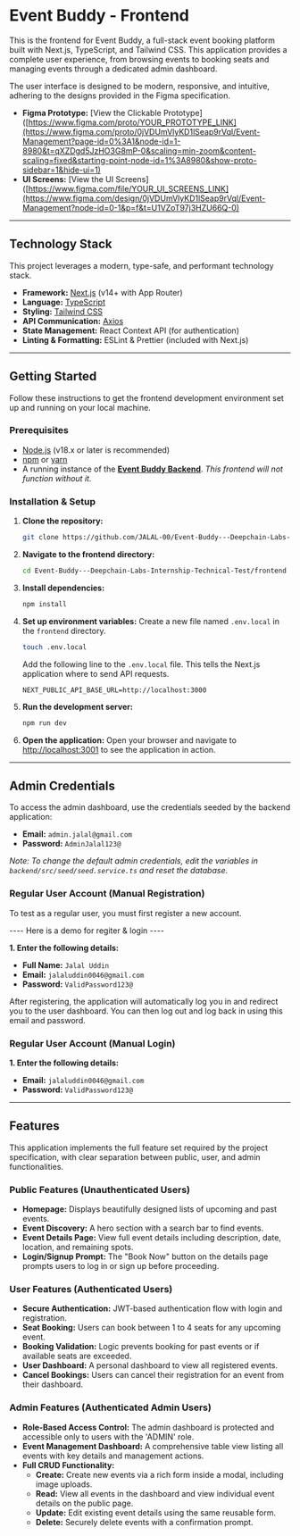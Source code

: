 # Event Buddy - Frontend

This is the frontend for Event Buddy, a full-stack event booking platform built with Next.js, TypeScript, and Tailwind CSS. This application provides a complete user experience, from browsing events to booking seats and managing events through a dedicated admin dashboard.

The user interface is designed to be modern, responsive, and intuitive, adhering to the designs provided in the Figma specification.

- **Figma Prototype:** [View the Clickable Prototype]([https://www.figma.com/proto/YOUR_PROTOTYPE_LINK](https://www.figma.com/proto/0jVDUmVlyKD1lSeap9rVql/Event-Management?page-id=0%3A1&node-id=1-8980&t=qXZDgd5JzHO3G8mP-0&scaling=min-zoom&content-scaling=fixed&starting-point-node-id=1%3A8980&show-proto-sidebar=1&hide-ui=1) <!-- Replace with your Figma link -->
- **UI Screens:** [View the UI Screens]([https://www.figma.com/file/YOUR_UI_SCREENS_LINK](https://www.figma.com/design/0jVDUmVlyKD1lSeap9rVql/Event-Management?node-id=0-1&p=f&t=U1VZoT97j3HZU66Q-0) <!-- Replace with your Figma link -->

---

## Technology Stack

This project leverages a modern, type-safe, and performant technology stack.

- **Framework:** [Next.js](https://nextjs.org/) (v14+ with App Router)
- **Language:** [TypeScript](https://www.typescriptlang.org/)
- **Styling:** [Tailwind CSS](https://tailwindcss.com/)
- **API Communication:** [Axios](https://axios-http.com/)
- **State Management:** React Context API (for authentication)
- **Linting & Formatting:** ESLint & Prettier (included with Next.js)

---

## Getting Started

Follow these instructions to get the frontend development environment set up and running on your local machine.

### Prerequisites

- [Node.js](https://nodejs.org/) (v18.x or later is recommended)
- [npm](https://www.npmjs.com/) or [yarn](https://yarnpkg.com/)
- A running instance of the **[Event Buddy Backend](https://github.com/JALAL-00/Event-Buddy---Deepchain-Labs-Internship-Technical-Test/tree/main/backend)**. *This frontend will not function without it.*

### Installation & Setup

1.  **Clone the repository:**
    ```bash
    git clone https://github.com/JALAL-00/Event-Buddy---Deepchain-Labs-Internship-Technical-Test.git
    ```

2.  **Navigate to the frontend directory:**
    ```bash
    cd Event-Buddy---Deepchain-Labs-Internship-Technical-Test/frontend
    ```

3.  **Install dependencies:**
    ```bash
    npm install
    ```

4.  **Set up environment variables:**
    Create a new file named `.env.local` in the `frontend` directory.

    ```bash
    touch .env.local
    ```

    Add the following line to the `.env.local` file. This tells the Next.js application where to send API requests.

    ```plaintext
    NEXT_PUBLIC_API_BASE_URL=http://localhost:3000
    ```

5.  **Run the development server:**
    ```bash
    npm run dev
    ```

6.  **Open the application:**
    Open your browser and navigate to [http://localhost:3001](http://localhost:3001) to see the application in action.

---

## Admin Credentials

To access the admin dashboard, use the credentials seeded by the backend application:

- **Email:** `admin.jalal@gmail.com`
- **Password:** `AdminJalal123@`

_Note: To change the default admin credentials, edit the variables in `backend/src/seed/seed.service.ts` and reset the database._

### Regular User Account (Manual Registration)
To test as a regular user, you must first register a new account.

---- Here is a demo for regiter & login ----

**1. Enter the following details:**
- **Full Name:** `Jalal Uddin`
- **Email:** `jalaluddin0046@gmail.com`
- **Password:** `ValidPassword123@`

After registering, the application will automatically log you in and redirect you to the user dashboard. You can then log out and log back in using this email and password.

### Regular User Account (Manual Login)

**1. Enter the following details:**
- **Email:** `jalaluddin0046@gmail.com`
- **Password:** `ValidPassword123@`

---

## Features

This application implements the full feature set required by the project specification, with clear separation between public, user, and admin functionalities.

### Public Features (Unauthenticated Users)
- **Homepage:** Displays beautifully designed lists of upcoming and past events.
- **Event Discovery:** A hero section with a search bar to find events.
- **Event Details Page:** View full event details including description, date, location, and remaining spots.
- **Login/Signup Prompt:** The "Book Now" button on the details page prompts users to log in or sign up before proceeding.

### User Features (Authenticated Users)
- **Secure Authentication:** JWT-based authentication flow with login and registration.
- **Seat Booking:** Users can book between 1 to 4 seats for any upcoming event.
- **Booking Validation:** Logic prevents booking for past events or if available seats are exceeded.
- **User Dashboard:** A personal dashboard to view all registered events.
- **Cancel Bookings:** Users can cancel their registration for an event from their dashboard.

### Admin Features (Authenticated Admin Users)
- **Role-Based Access Control:** The admin dashboard is protected and accessible only to users with the 'ADMIN' role.
- **Event Management Dashboard:** A comprehensive table view listing all events with key details and management actions.
- **Full CRUD Functionality:**
    - **Create:** Create new events via a rich form inside a modal, including image uploads.
    - **Read:** View all events in the dashboard and view individual event details on the public page.
    - **Update:** Edit existing event details using the same reusable form.
    - **Delete:** Securely delete events with a confirmation prompt.
